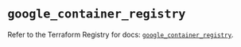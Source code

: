 # `google_container_registry`

Refer to the Terraform Registry for docs: [`google_container_registry`](https://registry.terraform.io/providers/hashicorp/google/6.31.0/docs/resources/container_registry).
